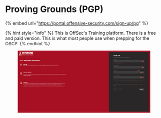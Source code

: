 # Proving Grounds (PGP)

{% embed url="https://portal.offensive-security.com/sign-up/pg" %}

{% hint style="info" %}
This is OffSec's Training platform. There is a free and paid version. This is what most people use when prepping for the OSCP.&#x20;
{% endhint %}

<figure><img src="../../.gitbook/assets/image (1).png" alt=""><figcaption></figcaption></figure>

